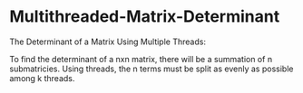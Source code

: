 # Multithreaded-Matrix-Determinant
The Determinant of a Matrix Using Multiple Threads:

To find the determinant of a nxn matrix, there will be a summation of n submatricies.  Using threads, the n terms must be split as evenly as possible among k threads. 
